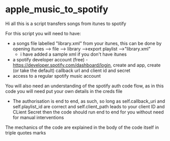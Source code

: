 # apple_music_to_spotify

Hi all this is a script transfers songs from itunes to spotify

For this script you will need to have:

- a songs file labelled "library.xml" from your itunes, this can be done by opening itunes --> file --> library -->export playlist -->"library.xml"
  - i have added a sample xml if you don't have itunes   
- a spotify developer account (free) - https://developer.spotify.com/dashboard/login, create and app, create (or take the default) callback url and client id and secret
- access to a regular spotify music account

You will also need an understanding of the spotify auth code flow, as in this code you will need put your own details in the creds file
- The authorisation is end to end, as such, so long as self.callback_uri and self.playlist_id are correct and self.client_path leads to your client ID and CLient Secret then the code should run end to end for you without need for manual interventions

The mechanics of the code are explained in the body of the code itself in triple quotes marks

